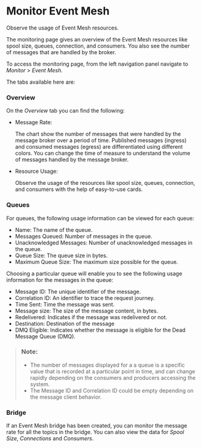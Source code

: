 <!-- loiod9759347ca4b4f0d9ecb67dfdb47a3aa -->

# Monitor Event Mesh

Observe the usage of Event Mesh resources.

The monitoring page gives an overview of the Event Mesh resources like spool size, queues, connection, and consumers. You also see the number of messages that are handled by the broker.

To access the monitoring page, from the left navigation panel navigate to *Monitor* \> *Event Mesh*.

The tabs available here are:





### Overview

On the *Overview* tab you can find the following:

-   Message Rate:

    The chart show the number of messages that were handled by the message broker over a period of time. Published messages \(ingress\) and consumed messages \(egress\) are differentiated using different colors. You can change the time of measure to understand the volume of messages handled by the message broker.

-   Resource Usage:

    Observe the usage of the resources like spool size, queues, connection, and consumers with the help of easy-to-use cards.




### Queues

For queues, the following usage information can be viewed for each queue:

-   Name: The name of the queue.
-   Messages Queued: Number of messages in the queue.
-   Unacknowledged Messages: Number of unacknowledged messages in the queue.
-   Queue Size: The queue size in bytes.
-   Maximum Queue Size: The maximum size possible for the queue.

Choosing a particular queue will enable you to see the following usage information for the messages in the queue:

-   Message ID: The unique identifier of the message.
-   Correlation ID: An identifier to trace the request journey.
-   Time Sent: Time the message was sent.
-   Message size: The size of the message content, in bytes.
-   Redelivered: Indicates if the message was redelivered or not.
-   Destination: Destination of the message
-   DMQ Eligible: Indicates whether the message is eligible for the Dead Message Queue \(DMQ\).

> ### Note:  
> -   The number of messages displayed for a a queue is a specific value that is recorded at a particular point in time, and can change rapidly depending on the consumers and producers accessing the system.
> -   The Message ID and Correlation ID could be empty depending on the message client behavior.



### Bridge

If an Event Mesh bridge has been created, you can monitor the message rate for all the topics in the bridge. You can also view the data for *Spool Size*, *Connections* and *Consumers*.

